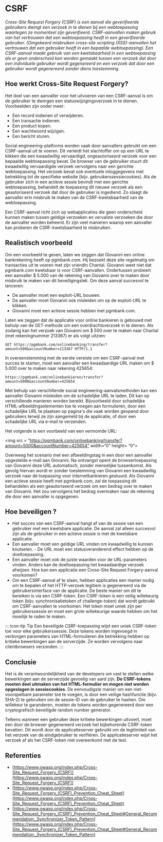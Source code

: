 # CSRF 

*Cross-Site Request Forgery (CSRF) is een aanval die geverifieerde gebruikers dwingt een verzoek in te dienen bij een webtoepassing waartegen ze momenteel zijn geverifieerd. CSRF-aanvallen maken gebruik van het vertrouwen dat een webtoepassing heeft in een geverifieerde gebruiker. (Omgekeerd misbruiken cross-site scripting (XSS)-aanvallen het vertrouwen dat een gebruiker heeft in een bepaalde webtoepassing). Een CSRF-aanval maakt gebruik van een kwetsbaarheid in een webtoepassing als er geen onderscheid kan worden gemaakt tussen een verzoek dat door een individuele gebruiker wordt gegenereerd en een verzoek dat door een gebruiker wordt gegenereerd zonder diens toestemming.*

## Hoe werkt Cross-Site Request Forgery?

Het doel van een aanvaller voor het uitvoeren van een CSRF-aanval is om de gebruiker te dwingen een statuswijzigingsverzoek in te dienen. Voorbeelden zijn onder meer:

- Een record indienen of verwijderen.
- Een transactie indienen.
- Een product kopen.
- Een wachtwoord wijzigen.
- Een bericht sturen.

Social engineering-platforms worden vaak door aanvallers gebruikt om een ​​CSRF-aanval uit te voeren. Dit verleidt het slachtoffer om op een URL te klikken die een kwaadwillig vervaardigd, ongeautoriseerd verzoek voor een bepaalde webtoepassing bevat. De browser van de gebruiker stuurt dit kwaadwillig vervaardigde verzoek vervolgens naar een gerichte webtoepassing. Het verzoek bevat ook eventuele inloggegevens met betrekking tot de specifieke website (bijv. gebruikerssessiecookies). Als de gebruiker zich in een actieve sessie bevindt met een gerichte webtoepassing, behandelt de toepassing dit nieuwe verzoek als een geautoriseerd verzoek dat door de gebruiker is ingediend. Zo slaagt de aanvaller erin misbruik te maken van de CSRF-kwetsbaarheid van de webtoepassing.

Een CSRF-aanval richt zich op webapplicaties die geen onderscheid kunnen maken tussen geldige verzoeken en vervalste verzoeken die door de aanvaller worden beheerd. Er zijn veel manieren waarop een aanvaller kan proberen de CSRF-kwetsbaarheid te misbruiken.

## Realistisch voorbeeld

Om een voorbeeld te geven, laten we zeggen dat Giovanni een online bankrekening heeft op pgmbank.com. Hij bezoekt deze site regelmatig om transacties uit te voeren met zijn vriendin Chantal. Giovanni weet niet dat pgmbank.com kwetsbaar is voor CSRF-aanvallen. Ondertussen probeert een aanvaller $ 5.000 van de rekening van Giovanni over te maken door misbruik te maken van dit beveiligingslek. Om deze aanval succesvol te lanceren:

- De aanvaller moet een exploit-URL bouwen.
- De aanvaller moet Giovanni ook misleiden om op de exploit-URL te klikken.
- Giovanni moet een actieve sessie hebben met pgmbank.com.

Laten we zeggen dat de applicatie voor online bankieren is gebouwd met behulp van de GET-methode om een ​​overdrachtsverzoek in te dienen. Als zodanig kan het verzoek van Giovanni om $ 500 over te maken naar Chantal (met rekeningnummer 213367) er als volgt uitzien:

``` http
GET https://pgmbank.com/onlinebanking/transfer?amount=500&accountNumber=213367 HTTP/1.1
```

In overeenstemming met de eerste vereiste om een ​​CSRF-aanval met succes te starten, moet een aanvaller een kwaadaardige URL maken om $ 5.000 over te maken naar rekening 425654:

`https://pgmbank.com/onlinebankieren/transfer?amount=5000&accountNumber=425654`

Met behulp van verschillende social engineering-aanvalsmethoden kan een aanvaller Giovanni misleiden om de schadelijke URL te laden. Dit kan op verschillende manieren worden bereikt. Bijvoorbeeld door schadelijke HTML-afbeeldingselementen toe te voegen aan formulieren, door een schadelijke URL te plaatsen op pagina's die vaak worden geopend door gebruikers terwijl ze zijn aangemeld bij de applicatie, of door een schadelijke URL via e-mail te verzenden.

Het volgende is een voorbeeld van een vermomde URL:

<img src = “https://pgmbank.com/onlinebanking/transfer?amount=5000&accountNumber=425654” width=“0” height= “0”>

Overweeg het scenario met een afbeeldingstag in een door een aanvaller opgestelde e-mail aan Giovanni. Na ontvangst opent de browsertoepassing van Giovanni deze URL automatisch, zonder menselijke tussenkomst. Als gevolg hiervan wordt er zonder toestemming van Giovanni een kwaadwillig verzoek naar de toepassing voor internetbankieren gestuurd. Als Giovanni een actieve sessie heeft met pgmbank.com, zal de toepassing dit behandelen als een geautoriseerd verzoek om een ​​bedrag over te maken van Giovanni. Het zou vervolgens het bedrag overmaken naar de rekening die door een aanvaller is opgegeven.

## Hoe beveiligen ?

- Het succes van een CSRF-aanval hangt af van de sessie van een gebruiker met een kwetsbare applicatie. De aanval zal alleen succesvol zijn als de gebruiker in een actieve sessie is met de kwetsbare applicatie.
- Een aanvaller moet een geldige URL vinden om kwaadwillig te kunnen knutselen. - De URL moet een statusveranderend effect hebben op de doeltoepassing.
- Een aanvaller moet ook de juiste waarden voor de URL-parameters vinden. Anders kan de doeltoepassing het kwaadaardige verzoek afwijzen.
Hoe kan een applicatie een Cross-Site Request Forgery-aanval voorkomen?
- Om een ​​CSRF-aanval af te slaan, hebben applicaties een manier nodig om te bepalen of het HTTP-verzoek legitiem is gegenereerd via de gebruikersinterface van de applicatie. De beste manier om dit te bereiken is via een CSRF-token. Een CSRF-token is een veilig willekeurig token (bijv. synchronisatietoken of challenge-token) dat wordt gebruikt om CSRF-aanvallen te voorkomen. Het token moet uniek zijn per gebruikerssessie en moet een grote willekeurige waarde hebben om het moeilijk te raden te maken.

::: icon-tip Tip
Een beveiligde CSRF-toepassing wijst een uniek CSRF-token toe voor elke gebruikerssessie. Deze tokens worden ingevoegd in verborgen parameters van HTML-formulieren die betrekking hebben op kritieke bewerkingen aan de serverzijde. Ze worden vervolgens naar clientbrowsers verzonden.
::: 

## Conclusie

Het is de verantwoordelijkheid van de developers om vast te stellen welke bewerkingen aan de serverzijde gevoelig van aard zijn. **De CSRF-tokens moeten deel uitmaken van het HTML-formulier en mogen niet worden opgeslagen in sessiecookies**. De eenvoudigste manier om een ​​niet-voorspelbare parameter toe te voegen, is door een veilige hashfunctie (bijv. SHA-2) te gebruiken om de sessie-ID van de gebruiker te hashen. Om willekeur te garanderen, moeten de tokens worden gegenereerd door een cryptografisch beveiligde random number generator.

Telkens wanneer een gebruiker deze kritieke bewerkingen uitvoert, moet een door de browser gegenereerd verzoek het bijbehorende CSRF-token bevatten. Dit wordt door de applicatieserver gebruikt om de legitimiteit van het verzoek van de eindgebruiker te verifiëren. De applicatieserver wijst het verzoek af als het CSRF-token niet overeenkomt met de test.

## Referenties

- [https://www.owasp.org/index.php/Cross-Site_Request_Forgery_(CSRF)](https://www.owasp.org/index.php/Cross-Site_Request_Forgery_(CSRF))
- [https://www.owasp.org/index.php/Cross-Site_Request_Forgery_(CSRF)_Prevention_Cheat_Sheet](https://www.owasp.org/index.php/Cross-Site_Request_Forgery_(CSRF)_Prevention_Cheat_Sheet)
- [https://www.owasp.org/index.php/Cross-Site_Request_Forgery_(CSRF)_Prevention_Cheat_Sheet#General_Recommendation:_Synchronizer_Token_Pattern](https://www.owasp.org/index.php/Cross-Site_Request_Forgery_(CSRF)_Prevention_Cheat_Sheet#General_Recommendation:_Synchronizer_Token_Pattern)